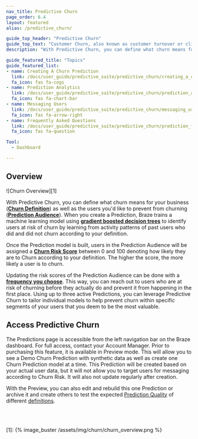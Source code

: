 ```yaml
---
nav_title: Predictive Churn
page_order: 6.4
layout: featured
alias: /predictive_churn/

guide_top_header: "Predictive Churn"
guide_top_text: "Customer Churn, also known as customer turnover or client loss, is one of the most important metrics for growing businesses to consider. Having the right tools to address churn is crucial in minimizing loss and maximizing customer retention. To get a jump on these potentially churning users, Braze offers Predictive Churn, providing a proactive approach toward minimizing future churn."
description: "With Predictive Churn, you can define what churn means for your business Churn Definition as well as the users you'd like to prevent from churning Prediction Audience."

guide_featured_title: "Topics"
guide_featured_list:
- name: Creating A Churn Prediction
  link: /docs/user_guide/predictive_suite/predictive_churn/creating_a_churn_prediction/
  fa_icon: fas fa-cogs
- name: Prediction Analytics
  link: /docs/user_guide/predictive_suite/predictive_churn/prediction_analytics/
  fa_icon: fas fa-chart-bar
- name: Messaging Users
  link: /docs/user_guide/predictive_suite/predictive_churn/messaging_users/
  fa_icon: fas fa-arrow-right
- name: Frequently Asked Questions
  link: /docs/user_guide/predictive_suite/predictive_churn/prediction_faq/
  fa_icon: fas fa-question

Tool:
  - Dashboard

---
```


## Overview

![Churn Overview][1]

With Predictive Churn, you can define what churn means for your business (__[Churn Definition]({{site.baseurl}}/user_guide/predictive_suite/predictive_churn/creating_a_churn_prediction/#step-2-define-churn)__) as well as the users you'd like to prevent from churning (__[Prediction Audience]({{site.baseurl}}/user_guide/predictive_suite/predictive_churn/creating_a_churn_prediction/#step-3-filter-your-prediction-audience)__). When you create a Prediction, Braze trains a machine learning model using __[gradient boosted decision trees](https://en.wikipedia.org/wiki/Gradient_boosting)__ to identify users at risk of churn by learning from activity patterns of past users who did and did not churn according to your definition.

Once the Prediction model is built, users in the Prediction Audience will be assigned a __[Churn Risk Score]({{site.baseurl}}/user_guide/predictive_suite/predictive_churn/prediction_analytics/#churn_score)__ between 0 and 100 denoting how likely they are to Churn according to your definition. The higher the score, the more likely a user is to churn. 

Updating the risk scores of the Prediction Audience can be done with a __[frequency you choose]({{site.baseurl}}/user_guide/predictive_suite/predictive_churn/creating_a_churn_prediction/#step-4-choose-the-update-frequency-for-churn-predictions)__. This way, you can reach out to users who are at risk of churning before they actually do and prevent it from happening in the first place. Using up to three active Predictions, you can leverage Predictive Churn to tailor individual models to help prevent churn within specific segments of your users that you deem to be the most valuable.

## Access Predictive Churn

The Predictions page is accessible from the left navigation bar on the Braze dashboard. For full access, contact your Account Manager. Prior to purchasing this feature, it is available in Preview mode. This will allow you to see a Demo Churn Prediction with synthetic data as well as create one Churn Prediction model at a time. This Prediction will be created based on your actual user data, but it will not allow you to target users for messaging according to Churn Risk. It will also not update regularly after creation.

With the Preview, you can also edit and rebuild this one Prediction or archive it and create others to test the expected [Prediction Quality]({{site.baseurl}}/user_guide/predictive_suite/predictive_churn/prediction_analytics/prediction_quality/) of different [definitions]({{site.baseurl}}/user_guide/predictive_suite/predictive_churn/creating_a_churn_prediction/#step-2-define-churn).

<br><br>

[1]: {% image_buster /assets/img/churn/churn_overview.png %}
